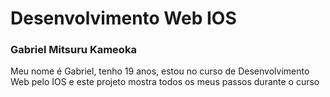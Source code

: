 # Desenvolvimento Web IOS

### Gabriel Mitsuru Kameoka

Meu nome é Gabriel, tenho 19 anos, estou no curso de Desenvolvimento Web pelo IOS e este projeto mostra todos os meus passos durante o curso
